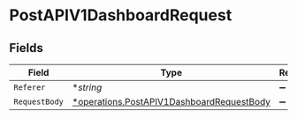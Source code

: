 # PostAPIV1DashboardRequest


## Fields

| Field                                                                                                        | Type                                                                                                         | Required                                                                                                     | Description                                                                                                  |
| ------------------------------------------------------------------------------------------------------------ | ------------------------------------------------------------------------------------------------------------ | ------------------------------------------------------------------------------------------------------------ | ------------------------------------------------------------------------------------------------------------ |
| `Referer`                                                                                                    | **string*                                                                                                    | :heavy_minus_sign:                                                                                           | N/A                                                                                                          |
| `RequestBody`                                                                                                | [*operations.PostAPIV1DashboardRequestBody](../../../pkg/models/operations/postapiv1dashboardrequestbody.md) | :heavy_minus_sign:                                                                                           | N/A                                                                                                          |